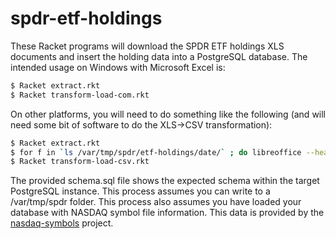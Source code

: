 # spdr-etf-holdings
These Racket programs will download the SPDR ETF holdings XLS documents and insert the holding data into a PostgreSQL database. 
The intended usage on Windows with Microsoft Excel is:

```bash
$ Racket extract.rkt
$ Racket transform-load-com.rkt
```

On other platforms, you will need to do something like the following (and will need some bit of software to do the XLS->CSV transformation):

```bash
$ Racket extract.rkt
$ for f in `ls /var/tmp/spdr/etf-holdings/date/` ; do libreoffice --headless --convert-to csv --outdir /var/tmp/spdr/etf-holdings/date $f ; done
$ Racket transform-load-csv.rkt
```

The provided schema.sql file shows the expected schema within the target PostgreSQL instance. 
This process assumes you can write to a /var/tmp/spdr folder. This process also assumes you have loaded your database with NASDAQ symbol
file information. This data is provided by the [nasdaq-symbols](https://github.com/evdubs/nasdaq-symbols) project.

